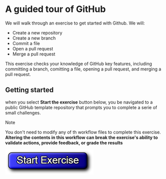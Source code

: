 # A guided tour of GitHub

We will walk through an exercise to get started with Github. 
We will:
- Create a new repository
- Create a new branch
- Commit a file
- Open a pull request
- Merge a pull request

This exercise checks your knowledge of GitHub key features, including committing a branch, comitting a file, opening a pull request, and merging a pull request.

## Getting started

when you select **Start the exercise** button below, you be navigated to a public GitHub template repository that prompts you to complete a serie of small challenges.

>[!NOTE]
>You don't need to modify any of th workflow files to complete this exercise. **Altering the contents in this workflow can break the exercise's ability to validate actions, provide feedback, or grade the results**

[![Start Excersise](Media/button.png)](https://github.com/skills/introduction-to-github)
